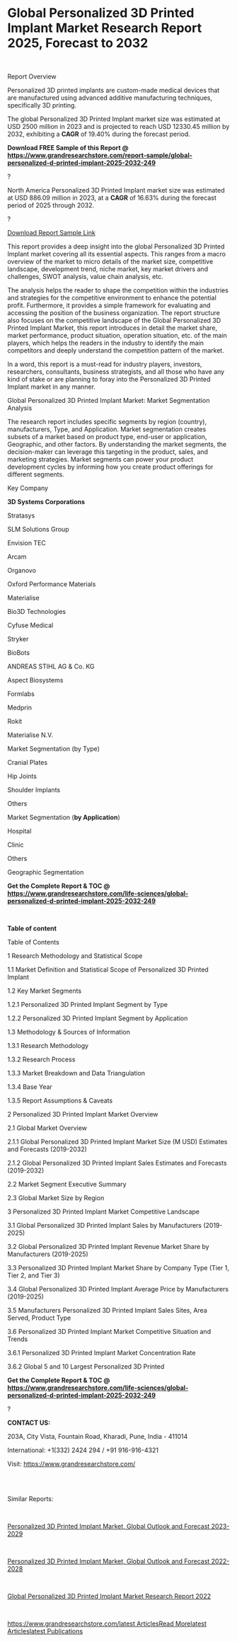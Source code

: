 <h1>Global Personalized 3D Printed Implant Market Research Report 2025, Forecast to 2032</h1><br/><p>Report Overview</p>
 
 
 
 <p>Personalized 3D printed implants are custom-made medical devices that are manufactured using advanced additive manufacturing techniques, specifically 3D printing.</p>
 
 
 
 <p>The global Personalized 3D Printed Implant market size was estimated at USD 2500 million in 2023 and is projected to reach USD 12330.45 million by 2032, exhibiting a <strong>CAGR</strong> of 19.40% during the forecast period.</p>
 
 
 
 <div><b>Download FREE Sample of this Report @ <a href="https://www.grandresearchstore.com/report-sample/global-personalized-d-printed-implant-2025-2032-249">https://www.grandresearchstore.com/report-sample/global-personalized-d-printed-implant-2025-2032-249</a></b></div>
 
 
 
 <p>? </p>
 
 
 
 <p>North America Personalized 3D Printed Implant market size was estimated at USD 886.09 million in 2023, at a <strong>CAGR</strong> of 16.63% during the forecast period of 2025 through 2032.</p>
 
 
 
 <p>? </p>
 
 
 
 <p><a href="https://www.grandresearchstore.com/mr-admin/report-sample/global-personalized-d-printed-implant-2025-2032-249">Download Report Sample Link</a></p>
 
 
 
 <p>This report provides a deep insight into the global Personalized 3D Printed Implant market covering all its essential aspects. This ranges from a macro overview of the market to micro details of the market size, competitive landscape, development trend, niche market, key market drivers and challenges, SWOT analysis, value chain analysis, etc.</p>
 
 
 
 <p>The analysis helps the reader to shape the competition within the industries and strategies for the competitive environment to enhance the potential profit. Furthermore, it provides a simple framework for evaluating and accessing the position of the business organization. The report structure also focuses on the competitive landscape of the Global Personalized 3D Printed Implant Market, this report introduces in detail the market share, market performance, product situation, operation situation, etc. of the main players, which helps the readers in the industry to identify the main competitors and deeply understand the competition pattern of the market.</p>
 
 
 
 <p>In a word, this report is a must-read for industry players, investors, researchers, consultants, business strategists, and all those who have any kind of stake or are planning to foray into the Personalized 3D Printed Implant market in any manner.</p>
 
 
 
 <p>Global Personalized 3D Printed Implant Market: Market Segmentation Analysis</p>
 
 
 
 <p>The research report includes specific segments by region (country), manufacturers, Type, and Application. Market segmentation creates subsets of a market based on product type, end-user or application, Geographic, and other factors. By understanding the market segments, the decision-maker can leverage this targeting in the product, sales, and marketing strategies. Market segments can power your product development cycles by informing how you create product offerings for different segments.</p>
 
 
 
 <p>Key Company</p>
 
 
 
 <p><strong>3D Systems Corporations</strong></p>
 
 
 
 <p>Stratasys</p>
 
 
 
 <p>SLM Solutions Group</p>
 
 
 
 <p>Envision TEC</p>
 
 
 
 <p>Arcam</p>
 
 
 
 <p>Organovo</p>
 
 
 
 <p>Oxford Performance Materials</p>
 
 
 
 <p>Materialise</p>
 
 
 
 <p>Bio3D Technologies</p>
 
 
 
 <p>Cyfuse Medical</p>
 
 
 
 <p>Stryker</p>
 
 
 
 <p>BioBots</p>
 
 
 
 <p>ANDREAS STIHL AG & Co. KG</p>
 
 
 
 <p>Aspect Biosystems</p>
 
 
 
 <p>Formlabs</p>
 
 
 
 <p>Medprin</p>
 
 
 
 <p>Rokit</p>
 
 
 
 <p>Materialise N.V.</p>
 
 
 
 <p>Market Segmentation (by Type)</p>
 
 
 
 <p>Cranial Plates</p>
 
 
 
 <p>Hip Joints</p>
 
 
 
 <p>Shoulder Implants</p>
 
 
 
 <p>Others</p>
 
 
 
 <p>Market Segmentation (<strong>by Application</strong>)</p>
 
 
 
 <p>Hospital</p>
 
 
 
 <p>Clinic</p>
 
 
 
 <p>Others</p>
 
 
 
 <p>Geographic Segmentation</p>
 
 
 
 <div><b>Get the Complete Report & TOC @ <a href="https://www.grandresearchstore.com/life-sciences/global-personalized-d-printed-implant-2025-2032-249">https://www.grandresearchstore.com/life-sciences/global-personalized-d-printed-implant-2025-2032-249</a></b></div>
 
 
 
 <p><br />
 
 <b>Table of content</b></p>
 
 
 
 <p>Table of Contents<br />
 
 1 Research Methodology and Statistical Scope<br />
 
 1.1 Market Definition and Statistical Scope of Personalized 3D Printed Implant<br />
 
 1.2 Key Market Segments<br />
 
 1.2.1 Personalized 3D Printed Implant Segment by Type<br />
 
 1.2.2 Personalized 3D Printed Implant Segment by Application<br />
 
 1.3 Methodology & Sources of Information<br />
 
 1.3.1 Research Methodology<br />
 
 1.3.2 Research Process<br />
 
 1.3.3 Market Breakdown and Data Triangulation<br />
 
 1.3.4 Base Year<br />
 
 1.3.5 Report Assumptions & Caveats<br />
 
 2 Personalized 3D Printed Implant Market Overview<br />
 
 2.1 Global Market Overview<br />
 
 2.1.1 Global Personalized 3D Printed Implant Market Size (M USD) Estimates and Forecasts (2019-2032)<br />
 
 2.1.2 Global Personalized 3D Printed Implant Sales Estimates and Forecasts (2019-2032)<br />
 
 2.2 Market Segment Executive Summary<br />
 
 2.3 Global Market Size by Region<br />
 
 3 Personalized 3D Printed Implant Market Competitive Landscape<br />
 
 3.1 Global Personalized 3D Printed Implant Sales by Manufacturers (2019-2025)<br />
 
 3.2 Global Personalized 3D Printed Implant Revenue Market Share by Manufacturers (2019-2025)<br />
 
 3.3 Personalized 3D Printed Implant Market Share by Company Type (Tier 1, Tier 2, and Tier 3)<br />
 
 3.4 Global Personalized 3D Printed Implant Average Price by Manufacturers (2019-2025)<br />
 
 3.5 Manufacturers Personalized 3D Printed Implant Sales Sites, Area Served, Product Type<br />
 
 3.6 Personalized 3D Printed Implant Market Competitive Situation and Trends<br />
 
 3.6.1 Personalized 3D Printed Implant Market Concentration Rate<br />
 
 3.6.2 Global 5 and 10 Largest Personalized 3D Printed</p>
 
 
 
 <div><b>Get the Complete Report & TOC @ <a href="https://www.grandresearchstore.com/life-sciences/global-personalized-d-printed-implant-2025-2032-249">https://www.grandresearchstore.com/life-sciences/global-personalized-d-printed-implant-2025-2032-249</a></b></div>
 
 
 
 <p>? </p>
 
 
 
 <p><b>CONTACT US:</b><br />
 
 203A, City Vista, Fountain Road, Kharadi, Pune, India - 411014<br />
 
 International: +1(332) 2424 294 / +91 916-916-4321<br />
 
 Visit: <a href="https://www.grandresearchstore.com/">https://www.grandresearchstore.com/</a><br />
 
 <br />
 
 <br />
 
 Similar Reports:<br />
 
 <br />
 
 <a href="https://www.grandresearchstore.com/life-sciences/global-personalized-d-printed-implant-forecast-2023-2029-966">Personalized 3D Printed Implant Market, Global Outlook and Forecast 2023-2029</a><br />
 
 <br />
 
 <a href="https://www.grandresearchstore.com/life-sciences/global-personalized-d-printed-implant-forecast-2022-2028-536">Personalized 3D Printed Implant Market, Global Outlook and Forecast 2022-2028</a><br />
 
 <br />
 
 <a href="https://www.grandresearchstore.com/life-sciences/global-personalized-d-printed-implant-2022-375">Global Personalized 3D Printed Implant Market Research Report 2022</a><br />
 
 <br />
 
 <a href="https://gyeongbokgung.com">https://www.grandresearchstore.com/</a><a href="https://hallyeomaritime.com">latest Articles</a><a href="https://jingwansa.com">Read More</a><a href="https://nguoiviet.jp/">latest Articles</a><a href="https://www.intelmarketresearch.com/">latest Publications</a></p>